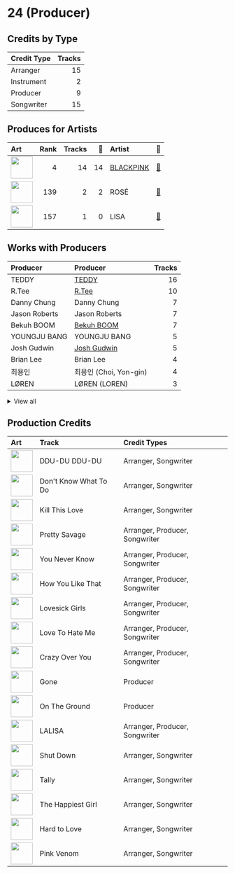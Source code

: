 # 24 (Producer)

## Credits by Type

| Credit Type | Tracks |
|:---|---:|
| Arranger | 15 |
| Instrument | 2 |
| Producer | 9 |
| Songwriter | 15 |

## Produces for Artists

| Art | Rank | Tracks | 💚 | Artist | 🔗 |
|:---|---:|---:|---:|:---|:---|
| <img src="https://i.scdn.co/image/ab6761610000e5ebc9690bc711d04b3d4fd4b87c" alt="" width="50" /> | 4 | 14 | 14 | [BLACKPINK](../../artists/blackpink/overview.md) | [🔗](https://open.spotify.com/artist/41MozSoPIsD1dJM0CLPjZF) |
| <img src="https://i.scdn.co/image/ab6761610000e5eb727a1f1f508238a20ac9fdbf" alt="" width="50" /> | 139 | 2 | 2 | ROSÉ | [🔗](https://open.spotify.com/artist/3eVa5w3URK5duf6eyVDbu9) |
| <img src="https://i.scdn.co/image/ab6761610000e5eb426faee7010fa829bb527cfb" alt="" width="50" /> | 157 | 1 | 0 | LISA | [🔗](https://open.spotify.com/artist/5L1lO4eRHmJ7a0Q6csE5cT) |

## Works with Producers

| Producer | Producer | Tracks |
|:---|:---|---:|
| TEDDY | [TEDDY](../teddy/overview.md) | 16 |
| R.Tee | [R.Tee](../r_tee/overview.md) | 10 |
| Danny Chung | Danny Chung | 7 |
| Jason Roberts | Jason Roberts | 7 |
| Bekuh BOOM | [Bekuh BOOM](../bekuh_boom/overview.md) | 7 |
| YOUNGJU BANG | YOUNGJU BANG | 5 |
| Josh Gudwin | [Josh Gudwin](../josh_gudwin/overview.md) | 5 |
| Brian Lee | Brian Lee | 4 |
| 최용인 | 최용인 (Choi, Yon-gin) | 4 |
| LØREN | LØREN (LOREN) | 3 |


<details>
<summary>View all</summary>

| Producer | Producer | Tracks |
|:---|:---|---:|
| Vince | Vince | 3 |
| Jason Robert | Jason Robert | 3 |
| ROSÉ | ROSÉ (ROSÉ) | 2 |
| IDO | IDO | 1 |
| J. Lauryn | J. Lauryn | 1 |
| YONGJU BANG | YONGJU BANG | 1 |
| Alex Oriet | Alex Oriet | 1 |
| Steph Jones | Steph Jones | 1 |
| YG Family | YG Family | 1 |
| David Phelan | David Phelan | 1 |
| Max Wolfgang | Max Wolfgang | 1 |
| Tushar Apte | Tushar Apte | 1 |
| JISOO | JISOO | 1 |
| Rob Grimaldi | Rob Grimaldi | 1 |
| Willy Moon | Willy Moon | 1 |
| Freddy Wexler | Freddy Wexler | 1 |
| Nat Dunn | Nat Dunn | 1 |
| FUTURE BOUNCE | FUTURE BOUNCE | 1 |
| Jose Balaguer | Jose Balaguer | 1 |
| NOHC | NOHC | 1 |
| Teddy Sinclair | Teddy Sinclair | 1 |
| Jon Bellion | Jon Bellion | 1 |
| David Guetta | David Guetta | 1 |
| Bianca Atterberry | Bianca Atterberry | 1 |
| Chloe George | Chloe George | 1 |
| Jorgen Odegard | Jorgen Odegard | 1 |
| Paro | Paro | 1 |
| Raul Cubina | Raul Cubina | 1 |
| Amy Allen | Amy Allen | 1 |
| Leah Haywood | Leah Haywood | 1 |
| Soraya LaPread | Soraya LaPread | 1 |
| Ojivolta | Ojivolta | 1 |
| JENNIE | JENNIE | 1 |

</details>


## Production Credits

| Art | Track | Credit Types |
|:---|:---|:---|
| <img src="https://i.scdn.co/image/ab67616d0000b273bfd46639322b597331d9ecef" alt="" width="50" /> | DDU-DU DDU-DU | Arranger, Songwriter |
| <img src="https://i.scdn.co/image/ab67616d0000b273e20e5c366b497518353497b0" alt="" width="50" /> | Don't Know What To Do | Arranger, Songwriter |
| <img src="https://i.scdn.co/image/ab67616d0000b273e20e5c366b497518353497b0" alt="" width="50" /> | Kill This Love | Arranger, Songwriter |
| <img src="https://i.scdn.co/image/ab67616d0000b2737dd8f95320e8ef08aa121dfe" alt="" width="50" /> | Pretty Savage | Arranger, Producer, Songwriter |
| <img src="https://i.scdn.co/image/ab67616d0000b2737dd8f95320e8ef08aa121dfe" alt="" width="50" /> | You Never Know | Arranger, Producer, Songwriter |
| <img src="https://i.scdn.co/image/ab67616d0000b2737dd8f95320e8ef08aa121dfe" alt="" width="50" /> | How You Like That | Arranger, Producer, Songwriter |
| <img src="https://i.scdn.co/image/ab67616d0000b2737dd8f95320e8ef08aa121dfe" alt="" width="50" /> | Lovesick Girls | Arranger, Producer, Songwriter |
| <img src="https://i.scdn.co/image/ab67616d0000b2737dd8f95320e8ef08aa121dfe" alt="" width="50" /> | Love To Hate Me | Arranger, Producer, Songwriter |
| <img src="https://i.scdn.co/image/ab67616d0000b2737dd8f95320e8ef08aa121dfe" alt="" width="50" /> | Crazy Over You | Arranger, Producer, Songwriter |
| <img src="https://i.scdn.co/image/ab67616d0000b273fdec91537c467efa0cd75e2f" alt="" width="50" /> | Gone | Producer |
| <img src="https://i.scdn.co/image/ab67616d0000b273fdec91537c467efa0cd75e2f" alt="" width="50" /> | On The Ground | Producer |
| <img src="https://i.scdn.co/image/ab67616d0000b273330f11fb125bb80b760f9e19" alt="" width="50" /> | LALISA | Arranger, Producer, Songwriter |
| <img src="https://i.scdn.co/image/ab67616d0000b2734aeaaeeb0755f1d8a8b51738" alt="" width="50" /> | Shut Down | Arranger, Songwriter |
| <img src="https://i.scdn.co/image/ab67616d0000b2734aeaaeeb0755f1d8a8b51738" alt="" width="50" /> | Tally | Arranger, Songwriter |
| <img src="https://i.scdn.co/image/ab67616d0000b2734aeaaeeb0755f1d8a8b51738" alt="" width="50" /> | The Happiest Girl | Arranger, Songwriter |
| <img src="https://i.scdn.co/image/ab67616d0000b2734aeaaeeb0755f1d8a8b51738" alt="" width="50" /> | Hard to Love | Arranger, Songwriter |
| <img src="https://i.scdn.co/image/ab67616d0000b2734aeaaeeb0755f1d8a8b51738" alt="" width="50" /> | Pink Venom | Arranger, Songwriter |